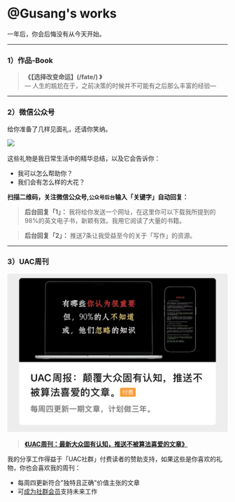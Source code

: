 # @Gusang's works  
一年后，你会后悔没有从今天开始。

---

### 1）作品-Book  
> **《【选择改变命运】(/fate/) 》**  
> — 人生的尴尬在于，之前决策的时候并不可能有之后那么丰富的经验—

---

### 2）微信公众号  
给你准备了几样见面礼，还请你笑纳。  

![](wechat-1.png)  

这些礼物是我日常生活中的精华总结，以及它会告诉你：  
- 我可以怎么帮助你？  
- 我们会有怎么样的大花？  

**扫描二维码，关注微信公众号,`公众号后台`输入「关键字」自动回复：**  


> **后台回复「1」：**  我将给你发送一个网址，在这里你可以下载我所提到的98%的英文电子书，新颖有效。我用它阅读了大量的书籍。


> **后台回复「2」：**  推送7条让我受益至今的关于「写作」的资源。  

---

### 3）UAC周刊  
![](zhoukan-1.jpg)  

> **[《UAC周刊：最新大众固有认知，推送不被算法喜爱的文章》](https://mp.weixin.qq.com/mp/appmsgaibum?biz=MzkyOTE4MDcyOA--&action=geta1bum&a1bum_id=3931407159660855300&scene=126Hwechat_redirect)**  

我的分享工作得益于「UAC社群」付费读者的赞助支持，如果这些是你喜欢的礼物，你也会喜欢我的周刊：  
- 每周四更新符合"独特且正确"价值主张的文章  
- 可[成为社群会员](链接)支持未来工作  
